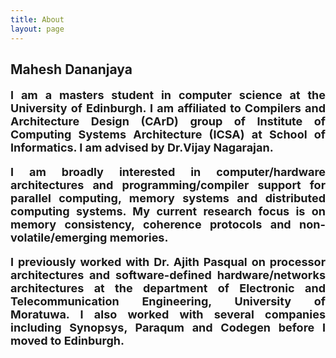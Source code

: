 ```yaml
---
title: About
layout: page
---
```

<h2>Mahesh Dananjaya</h2>

<body>
<font size="4">
<p align="justify"><strong>I am a masters student in computer science at the <a style="text-decoration:none" href="https://www.ed.ac.uk/">University of Edinburgh</a>. I am affiliated to <a style="text-decoration:none" href="http://www.icsa.informatics.ed.ac.uk/compilers/">Compilers and Architecture Design (CArD)</a> group of <a style="text-decoration:none" href="http://web.inf.ed.ac.uk/icsa/">Institute of Computing Systems Architecture (ICSA)</a> at School of  <a style="text-decoration:none" href="http://www.inf.ed.ac.uk/">Informatics</a>. I am advised by <a style="text-decoration:none" href="http://homepages.inf.ed.ac.uk/vnagaraj/">Dr.Vijay Nagarajan</a>.</strong></p>


<p align="justify"><strong> I am broadly interested in computer/hardware architectures and programming/compiler support for parallel computing, memory systems and distributed computing systems. My current research focus is on <b>memory consistency</b>, <b>coherence protocols</b> and <b>non-volatile/emerging memories</b>.</strong></p> 
 
<p align="justify"><strong>I previously worked with <a style="text-decoration:none" href="http://www.ent.mrt.ac.lk/~pasqual/">Dr. Ajith Pasqual</a> on processor architectures and software-defined hardware/networks architectures at the department of Electronic and Telecommunication Engineering, University of Moratuwa. I also worked with several companies including Synopsys, Paraqum and Codegen before I moved to Edinburgh. </strong></p>
</font>

<p hidden>I am currently live in Edinburgh, one of the most beautiful cities around the world.
![Profile Image]({{ site.url }}/{{ site.cover }})
</p>

</body>

